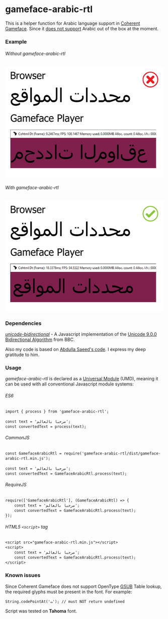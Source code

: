 # gameface-arabic-rtl
This is a helper function for Arabic language support in [Coherent Gameface](https://coherent-labs.com/products/coherent-gameface/). Since it [does not support](https://coherent-labs.com/Documentation/cpp-gameface/d3/d46/complex-text-layout.html) Arabic out of the box at the moment.

### Example
###### Without gameface-arabic-rtl
![Without gameface-arabic-rtl](/examples/example_wrong.png)
###### With gameface-arabic-rtl
![With gameface-arabic-rtl](/examples/example_right.png)


### Dependencies
_[unicode-bidirectional](https://github.com/bbc/unicode-bidirectional)_ - A Javascript implementation of the [Unicode 9.0.0 Bidirectional Algorithm](http://www.unicode.org/reports/tr9/) from BBC.

Also my code is based on [Abdulla Saeed's code](https://github.com/6f5/rtl-arabic). I express my deep gratitude to him.

### Usage
_gameface-arabic-rtl_ is declared as a [Universal Module](https://github.com/umdjs/umd) (UMD), meaning it can be used with all conventional Javascript module systems:

###### ES6
```
import { process } from 'gameface-arabic-rtl';

const text = 'مرحبا بالعالم';
const convertedText = process(text);
```

###### CommonJS
```
const GamefaceArabicRtl = require('gameface-arabic-rtl/dist/gameface-arabic-rtl.min.js');

const text = 'مرحبا بالعالم';
const convertedText = GamefaceArabicRtl.process(text);
```

###### RequireJS
```
require(['GamefaceArabicRtl'], (GamefaceArabicRtl) => {
    const text = 'مرحبا بالعالم';
    const convertedText = GamefaceArabicRtl.process(text);
});
```

###### HTML5 `<script>` tag
```
<script src="gameface-arabic-rtl.min.js"></script>
<script>
    const text = 'مرحبا بالعالم';
    const convertedText = GamefaceArabicRtl.process(text);
</script>
```

### Known issues
Since Coherent Gameface does not support OpenType [GSUB](https://docs.microsoft.com/en-us/typography/opentype/spec/gsub) Table lookup, the required glyphs must be present in the font. For example:
```
String.codePointAt('ﺖ'); // must NOT return undefined
```
Script was tested on __Tahoma__ font.
